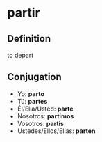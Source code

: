 # partir

## Definition
to depart

## Conjugation

- Yo: **parto**
- Tú: **partes**
- Él/Ella/Usted: **parte**
- Nosotros: **partimos**
- Vosotros: **partís**
- Ustedes/Ellos/Ellas: **parten**